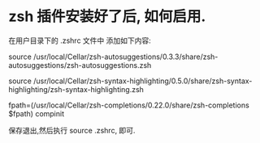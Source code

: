 # zsh 插件安装好了后, 如何启用.

在用户目录下的 .zshrc  文件中 添加如下内容:

source /usr/local/Cellar/zsh-autosuggestions/0.3.3/share/zsh-autosuggestions/zsh-autosuggestions.zsh

source /usr/local/Cellar/zsh-syntax-highlighting/0.5.0/share/zsh-syntax-highlighting/zsh-syntax-highlighting.zsh

fpath=(/usr/local/Cellar/zsh-completions/0.22.0/share/zsh-completions $fpath)
compinit



保存退出,然后执行 source .zshrc, 即可.

